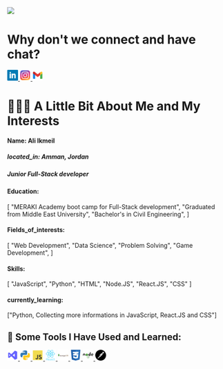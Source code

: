 <img src="https://capsule-render.vercel.app/api?type=waving&color=auto&height=300&section=header&text=Welcome%20dear&fontSize=90&theme=cobalt" />

<h1>Why don't we connect and have chat?</h1>
<a href="https://www.linkedin.com/in/aliikmeil/" target="_blank">
<img src="./images/317725_linkedin_social_icon%20(2).png" width="5%"/>
</a>
<a href="https://www.instagram.com/ali_ikmail8/" target="_blank">
<img src="./images/6929237_instagram_icon.png" width="5%"/>
</a>
<a href="https://mail.google.com/mail/u/0/#inbox" target="_blank">
<img src="./images/7089163_gmail_google_icon.png"
width="5%" />
</a>

<h1>👨🏻‍💻  A Little Bit About Me and My Interests</h1>
<h4>Name: Ali Ikmeil</h4>
<h5>located_in: Amman, Jordan</h5>
<h5>Junior Full-Stack developer</h5>
<h4>Education:</h4>
  <p>[
    "MERAKI Academy boot camp for Full-Stack development",
    "Graduated from Middle East University",
    "Bachelor's in Civil Engineering",
  ]</p>

<h4>Fields_of_interests:</h4>
<p>
  [
    "Web Development",
    "Data Science",
    "Problem Solving",
    "Game Development",
  ]</p>
  <h4>Skills:</h4>
  <p>[
    "JavaScript",
    "Python",
    "HTML",
    "Node.JS",
    "React.JS",
    "CSS"
  ]</p>
  
<h4>currently_learning:</h4> 
<p>["Python, Collecting more informations in JavaScript, React.JS and CSS"]</p>

<h2>🚀  Some Tools I Have Used and Learned:</h2>
<a href="https://visualstudio.microsoft.com/downloads/">
<img src="./images/8726448_visual_studio_icon.png" width="5%"> 
</a>
<a href="https://www.python.org/downloads/" target="_blank">
<img src="./images/4375050_logo_python_icon.png" width="5%">
</a>
<a href="https://www.alsindibad.com/53190-JavaScript-QuickLink.html" target="_blank">
<img src="./images/4373213_js_logo_logos_icon.png" width="5%">
</a>
<a href="https://react.dev/" target="_blank">
<img src="./images/7423887_react_react native_icon.png" width="5%">
</a>
<a href="https://www.mongodb.com/try/download/community" target="_blank">
<img src="./images/1012822_code_development_logo_mongodb_programming_icon.png" width="5%">
</a>
<a href="https://www.w3schools.com/w3css/w3css_downloads.asp" target="_blank">
<img src="./images/317756_badge_css_css3_achievement_award_icon.png" width="5%">
</a>
<a href="https://nodejs.org/en/download" target="_blank">
<img src="./images/1012818_code_development_logo_nodejs_icon.png" width="5%">
</a>
<a href="https://www.postman.com/downloads/" target="_blank">
<img src="./images/4691397_postman_icon.png" width="5%">
</a>
